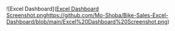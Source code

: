 ![Excel Dashboard]([Excel Dashboard Screenshot.png](https://github.com/Mo-Shoba/Bike-Sales-Excel-Dashboard/blob/main/Excel%20Dashboard%20Screenshot.png)https://github.com/Mo-Shoba/Bike-Sales-Excel-Dashboard/blob/main/Excel%20Dashboard%20Screenshot.png)
